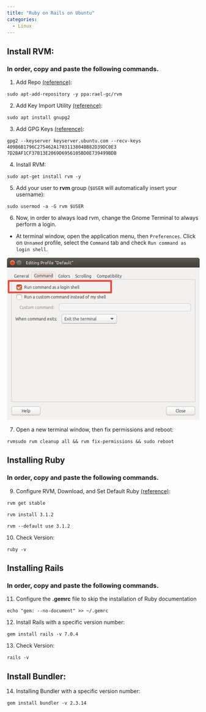 ```yaml
---
title: "Ruby on Rails on Ubuntu"
categories:
  - Linux
---
```


## Install RVM:
### In order, copy and paste the following commands.
1. Add Repo [(reference)](https://github.com/rvm/ubuntu_rvm/blob/531e67a9903a593d2c9c1f3cb9b6ee4ec332fad2/README.md):
  ```console
  sudo apt-add-repository -y ppa:rael-gc/rvm
  ```

2. Add Key Import Utility [(reference)](https://rvm.io/):
  ```console
  sudo apt install gnupg2
  ```

3. Add GPG Keys [(reference)](https://rvm.io/):
  ```console
  gpg2 --keyserver keyserver.ubuntu.com --recv-keys 409B6B1796C275462A1703113804BB82D39DC0E3 7D2BAF1CF37B13E2069D6956105BD0E739499BDB
  ```

4. Install RVM:
  ```console
  sudo apt-get install rvm -y
  ```

  5. Add your user to **rvm** group (`$USER` will automatically insert your username):
  ```console
  sudo usermod -a -G rvm $USER
  ```    

6. Now, in order to always load rvm, change the Gnome Terminal to always perform a login.

- At terminal window, open the application menu, then `Preferences`. Click on `Unnamed` profile, select the `Command` tab and check `Run command as login shell`.

![Terminal Screenshot](/assets/images/TERMINAL.png)

7. Open a new terminal window, then fix permissions and reboot:
  ```console
  rvmsudo rvm cleanup all && rvm fix-permissions && sudo reboot
  ```

## Installing Ruby
### In order, copy and paste the following commands.

9. Configure RVM, Download, and Set Default Ruby [(reference)](https://www.railstutorial.org/book):
  ```console
  rvm get stable
  ```

  ```console
  rvm install 3.1.2
  ```

  ```console
  rvm --default use 3.1.2
  ```

  10. Check Version:
  ```console
  ruby -v
  ```

## Installing Rails
### In order, copy and paste the following commands.

11. Configure the __.gemrc__ file to skip the installation of Ruby documentation
  ```console
  echo "gem: --no-document" >> ~/.gemrc
  ```

12. Install Rails with a specific version number:
  ```console
  gem install rails -v 7.0.4
  ```

  13. Check Version:
  ```console
  rails -v
  ```

## Install Bundler:

14.  Installing Bundler with a specific version number: 
  ```console
  gem install bundler -v 2.3.14
  ```